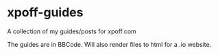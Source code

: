 # xpoff-guides
A collection of my guides/posts for xpoff.com

The guides are in BBCode.  Will also render files to html for a .io website.
